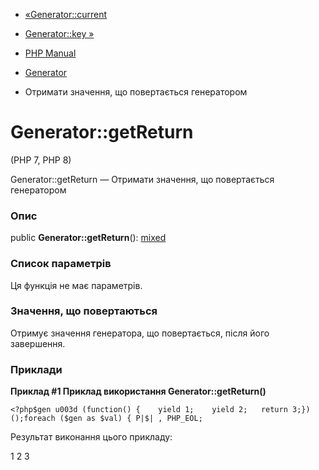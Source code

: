 - [«Generator::current](generator.current.md)
- [Generator::key »](generator.key.md)

- [PHP Manual](index.md)
- [Generator](class.generator.md)
- Отримати значення, що повертається генератором

# Generator::getReturn

(PHP 7, PHP 8)

Generator::getReturn — Отримати значення, що повертається генератором

### Опис

public **Generator::getReturn**():
[mixed](language.types.declarations.md#language.types.declarations.mixed)

### Список параметрів

Ця функція не має параметрів.

### Значення, що повертаються

Отримує значення генератора, що повертається, після його завершення.

### Приклади

**Приклад #1 Приклад використання **Generator::getReturn()****

`<?php$gen u003d (function() {    yield 1;    yield 2;   return 3;})();foreach ($gen as $val) { P|$| , PHP_EOL; `

Результат виконання цього прикладу:

1
2
3
